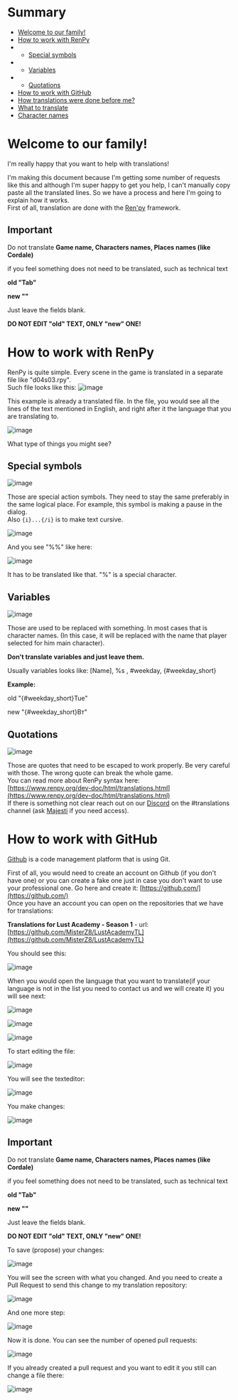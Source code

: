# Summary

- [Welcome to our family!](#Welcome-to-our-family)
- [How to work with RenPy](#how-to-work-with-renpy)
- - [Special symbols](#special-symbols)
- - [Variables](#variables)
- - [Quotations](#quotations)
- [How to work with GitHub](#how-to-work-with-github)
- [How translations were done before me?](#how-translations-were-done-before-me)
- [What to translate](#what-to-translate)
- [Character names](#character-names)

# Welcome to our family!

I'm really happy that you want to help with translations!

I'm making this document because I'm getting some number of requests like this and although I'm super happy to get you help, I can't manually copy paste all the translated lines. So we have a process and here I'm going to explain how it works.  
First of all, translation are done with the [Ren'py](https://www.renpy.org/) framework.

Important
--------
Do not translate **Game name, Characters names, Places names (like Cordale)**

if you feel something does not need to be translated, such as technical text

**old "Tab"**

**new ""**

Just leave the fields blank.

**DO NOT EDIT "old" TEXT, ONLY "new" ONE!**

# How to work with RenPy

RenPy is quite simple. Every scene in the game is translated in a separate file like "d04s03.rpy".  
Such file looks like this:
![image](https://user-images.githubusercontent.com/79453594/151206128-e7c724dc-f4a1-44bf-b898-1d1991bf6bc0.png)

This example is already a translated file. In the file, you would see all the lines of the text mentioned in English, and right after it the language that you are translating to.

![image](https://user-images.githubusercontent.com/79453594/151206419-6e75269a-bb1a-481b-9153-790fa30cb807.png)

What type of things you might see?

Special symbols
----
![image](https://user-images.githubusercontent.com/79453594/151206700-71746758-5fc8-48d8-9281-af3087f8ae46.png)

Those are special action symbols. They need to stay the same preferably in the same logical place. For example, this symbol is making a pause in the dialog.  
Also `{i}...{/i}` is to make text cursive.

![image](https://user-images.githubusercontent.com/79453594/151210790-06b79fd2-e2c6-423c-8b18-0df8cdfc9f63.png)

And you see "%%" like here:

![image](https://user-images.githubusercontent.com/79453594/151210876-d21ef443-69bf-4ebf-a957-5ecea9a8ff61.png)

It has to be translated like that. "%" is a special character.

## Variables

![image](https://user-images.githubusercontent.com/79453594/151210978-ae9c96c7-5041-4644-a025-1644ac4794a9.png)

Those are used to be replaced with something. In most cases that is character names. (In this case, it will be replaced with the name that player selected for him main character).

**Don't translate variables and just leave them.**

Usually variables looks like: [Name], %s , #weekday, {#weekday_short}

**Example:**

 old "{#weekday_short}Tue"
 
 new "{#weekday_short}Вт"

## Quotations

![image](https://user-images.githubusercontent.com/79453594/151211042-a4ad8faf-36c4-403b-ba5c-16b3dd6d84e8.png)

Those are quotes that need to be escaped to work properly. Be very careful with those. The wrong quote can break the whole game.  
You can read more about RenPy syntax here:  
[https://www.renpy.org/dev-doc/html/translations.html](https://www.renpy.org/dev-doc/html/translations.html)  
If there is something not clear reach out on our [Discord](https://discord.gg/tjNvTcew) on the #translations channel (ask [Majesti](https://discordapp.com/users/Majesti#4005) if you need access). 

# How to work with GitHub

[Github](https://github.com/) is a code management platform that is using Git.

First of all, you would need to create an account on Github (if you don't have one) or you can create a fake one just in case you don't want to use your professional one. Go here and create it: [https://github.com/](https://github.com/)  
Once you have an account you can open on the repositories that we have for translations:

**Translations for Lust Academy - Season 1** - url: [https://github.com/MisterZ8/LustAcademyTL](https://github.com/MisterZ8/LustAcademyTL)

You should see this:

![image](https://user-images.githubusercontent.com/79453594/151213502-adc127ac-02a7-4c98-8929-86c2df9835f1.png)

When you would open the language that you want to translate(if your language is not in the list you need to contact us and we will create it) you will see next:

![image](https://user-images.githubusercontent.com/79453594/151214260-e2844897-ce09-4807-b80c-ae4a81494ef2.png)

![image](https://user-images.githubusercontent.com/79453594/151214320-fc8468b1-2a4e-4779-95b9-a12ea1c2b9f6.png)

![image](https://user-images.githubusercontent.com/79453594/151214825-17511157-4ac9-4725-a276-e601aa98a990.png)

To start editing the file:

![image](https://user-images.githubusercontent.com/79453594/151214941-ffd28507-433e-41ee-8fdb-08fd4772f6af.png)

You will see the texteditor:

![image](https://user-images.githubusercontent.com/79453594/151215094-1f87dce8-728c-455e-963e-68516a193207.png)

You make changes:

![image](https://user-images.githubusercontent.com/79453594/151215201-685efc9c-67e0-4dcd-aa0c-b6ead15662bf.png)

Important
--------
Do not translate **Game name, Characters names, Places names (like Cordale)**

if you feel something does not need to be translated, such as technical text

**old "Tab"**

**new ""**

Just leave the fields blank.

**DO NOT EDIT "old" TEXT, ONLY "new" ONE!**


To save (propose) your changes:

![image](https://user-images.githubusercontent.com/79453594/151215261-16e4313b-5169-4ea1-abd1-8d636adde572.png)

You will see the screen with what you changed. And you need to create a Pull Request to send this change to my translation repository:

![image](https://user-images.githubusercontent.com/79453594/151219664-f1c5b898-624e-4f3e-859a-ecbfe33a7eeb.png)

And one more step:

![image](https://user-images.githubusercontent.com/79453594/151219861-4f112957-c354-4b89-a6c9-a85194a0033b.png)

Now it is done. You can see the number of opened pull requests:

![image](https://user-images.githubusercontent.com/79453594/151220457-fe26de9f-dbae-4cfa-a2cc-550eaa04f145.png)

If you already created a pull request and you want to edit it you still can change a file there:

![image](https://user-images.githubusercontent.com/79453594/151221347-1893e174-694a-4654-97ac-bb8b007ffe0d.png)




